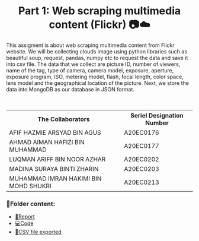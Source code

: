 <h1 align='center'>Part 1: Web scraping multimedia content (Flickr) 📷☁️</h1>
<p>This assigment is about web scraping multimedia content from Flickr website. We will be collecting clouds image using python libraries such as beautiful soup, request, pandas, numpy etc to request the data and save it into csv file. The data that we collect are picture ID, number of viewers, name of the tag, type of camera, camera model, exposure, aperture, exposure program, ISO, metering model, flash, focal length, color space, lens model and the geographical location of the picture. Next, we store the data into MongoDB as our database in JSON format.</p>
<br>
<div align='center'>
<table>
  <tr>
   <th>The Collaborators</th>
   <th>Seriel Designation Number</th>
  </tr>
  
   <tr>
     <td>AFIF HAZMIE ARSYAD BIN AGUS</td>
     <td>A20EC0176</td>
   </tr>
   
   <tr>
     <td>AHMAD AIMAN HAFIZI BIN MUHAMMAD</td>
     <td>A20EC0177</td>
   </tr>
 
   <tr>
     <td>LUQMAN ARIFF BIN NOOR AZHAR</td>
     <td>A20EC0202</td>
   </tr>
 
   <tr>
     <td>MADINA SURAYA BINTI ZHARIN</td>
     <td>A20EC0203</td>
   </tr>
 
   <tr>
     <td>MUHAMMAD IMRAN HAKIMI BIN MOHD SHUKRI</td>
     <td>A20EC0213</td>
   </tr>
</table>
</div>

### 📂Folder content:

* [📖Report](https://github.com/drshahizan/special-topic-data-engineering/blob/main/assignment/data-scraping/submission/part1/Noctua/Report_Part_1_Noctua.md)
* [💻Code](https://github.com/drshahizan/special-topic-data-engineering/blob/main/assignment/data-scraping/submission/part1/Noctua/Clouds_image_Noctua_Flickr_WebScraping.ipynb)
* [📎CSV file exported](https://github.com/drshahizan/special-topic-data-engineering/blob/main/assignment/data-scraping/submission/part1/Noctua/Clouds_Flickr_Merged.csv)
